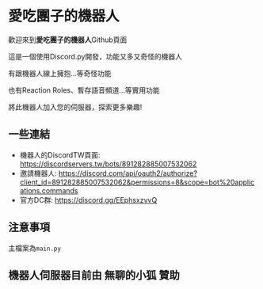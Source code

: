 # 愛吃團子的機器人

歡迎來到**愛吃團子的機器人**Github頁面

這是一個使用Discord.py開發，功能又多又奇怪的機器人

有跟機器人線上擁抱...等奇怪功能

也有Reaction Roles、暫存語音頻道...等實用功能

將此機器人加入您的伺服器，探索更多樂趣!

## 一些連結

- 機器人的DiscordTW頁面: https://discordservers.tw/bots/891282885007532062
- 邀請機器人: https://discord.com/api/oauth2/authorize?client_id=891282885007532062&permissions=8&scope=bot%20applications.commands
- 官方DC群: https://discord.gg/EEphsxzvvQ

## 注意事項

主檔案為``main.py``

## 機器人伺服器目前由 無聊的小狐 贊助
